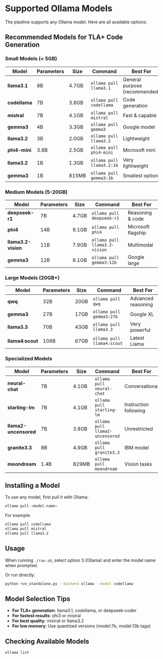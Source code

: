 # Supported Ollama Models

The pipeline supports any Ollama model. Here are all available options:

## Recommended Models for TLA+ Code Generation

### Small Models (< 5GB)
| Model | Parameters | Size | Command | Best For |
|-------|-----------|------|---------|----------|
| **llama3.1** | 8B | 4.7GB | `ollama pull llama3.1` | General purpose (recommended) |
| **codellama** | 7B | 3.8GB | `ollama pull codellama` | Code generation |
| **mistral** | 7B | 4.1GB | `ollama pull mistral` | Fast & capable |
| **gemma3** | 4B | 3.3GB | `ollama pull gemma3` | Google model |
| **llama3.2** | 3B | 2.0GB | `ollama pull llama3.2` | Lightweight |
| **phi4-mini** | 3.8B | 2.5GB | `ollama pull phi4-mini` | Microsoft mini |
| **llama3.2** | 1B | 1.3GB | `ollama pull llama3.2:1b` | Very lightweight |
| **gemma3** | 1B | 815MB | `ollama pull gemma3:1b` | Smallest option |

### Medium Models (5-20GB)
| Model | Parameters | Size | Command | Best For |
|-------|-----------|------|---------|----------|
| **deepseek-r1** | 7B | 4.7GB | `ollama pull deepseek-r1` | Reasoning & code |
| **phi4** | 14B | 9.1GB | `ollama pull phi4` | Microsoft flagship |
| **llama3.2-vision** | 11B | 7.9GB | `ollama pull llama3.2-vision` | Multimodal |
| **gemma3** | 12B | 8.1GB | `ollama pull gemma3:12b` | Google large |

### Large Models (20GB+)
| Model | Parameters | Size | Command | Best For |
|-------|-----------|------|---------|----------|
| **qwq** | 32B | 20GB | `ollama pull qwq` | Advanced reasoning |
| **gemma3** | 27B | 17GB | `ollama pull gemma3:27b` | Google XL |
| **llama3.3** | 70B | 43GB | `ollama pull llama3.3` | Very powerful |
| **llama4:scout** | 109B | 67GB | `ollama pull llama4:scout` | Latest Llama |

### Specialized Models
| Model | Parameters | Size | Command | Best For |
|-------|-----------|------|---------|----------|
| **neural-chat** | 7B | 4.1GB | `ollama pull neural-chat` | Conversational |
| **starling-lm** | 7B | 4.1GB | `ollama pull starling-lm` | Instruction following |
| **llama2-uncensored** | 7B | 3.8GB | `ollama pull llama2-uncensored` | Unrestricted |
| **granite3.3** | 8B | 4.9GB | `ollama pull granite3.3` | IBM model |
| **moondream** | 1.4B | 829MB | `ollama pull moondream` | Vision tasks |

## Installing a Model

To use any model, first pull it with Ollama:

```bash
ollama pull <model-name>
```

For example:
```bash
ollama pull codellama
ollama pull mistral
ollama pull llama3.2
```

## Usage

When running `./run.sh`, select option 3 (Ollama) and enter the model name when prompted.

Or run directly:
```bash
python run_standalone.py --backend ollama --model codellama
```

## Model Selection Tips

- **For TLA+ generation**: llama3.1, codellama, or deepseek-coder
- **For fastest results**: phi3 or mistral
- **For best quality**: mixtral or llama3.2
- **For low memory**: Use quantized versions (model:7b, model:13b tags)

## Checking Available Models

```bash
ollama list
```
